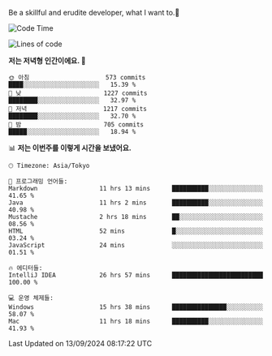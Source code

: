 Be a skillful and erudite developer, what I want to.👶

<!--START_SECTION:waka-->
![Code Time](http://img.shields.io/badge/Code%20Time-1%2C268%20hrs%2051%20mins-blue)

![Lines of code](https://img.shields.io/badge/%EC%A0%80%EB%8A%94%20%EC%97%AC%ED%83%9C%EA%B9%8C%EC%A7%80%20-2.9%20million%20%EC%A4%84%EC%9D%98%20%EC%BD%94%EB%93%9C%EB%A5%BC%20%EC%9E%91%EC%84%B1%ED%96%88%EC%96%B4%EC%9A%94.-blue)

**저는 저녁형 인간이에요. 🦉** 

```text
🌞 아침                     573 commits         ████░░░░░░░░░░░░░░░░░░░░░   15.39 % 
🌆 낮　                     1227 commits        ████████░░░░░░░░░░░░░░░░░   32.97 % 
🌃 저녁                     1217 commits        ████████░░░░░░░░░░░░░░░░░   32.70 % 
🌙 밤　                     705 commits         █████░░░░░░░░░░░░░░░░░░░░   18.94 % 
```


📊 **저는 이번주를 이렇게 시간을 보냈어요.** 

```text
🕑︎ Timezone: Asia/Tokyo

💬 프로그래밍 언어들: 
Markdown                 11 hrs 13 mins      ██████████░░░░░░░░░░░░░░░   41.65 % 
Java                     11 hrs 2 mins       ██████████░░░░░░░░░░░░░░░   40.98 % 
Mustache                 2 hrs 18 mins       ██░░░░░░░░░░░░░░░░░░░░░░░   08.56 % 
HTML                     52 mins             █░░░░░░░░░░░░░░░░░░░░░░░░   03.24 % 
JavaScript               24 mins             ░░░░░░░░░░░░░░░░░░░░░░░░░   01.51 % 

🔥 에디터들: 
IntelliJ IDEA            26 hrs 57 mins      █████████████████████████   100.00 % 

💻 운영 체제들: 
Windows                  15 hrs 38 mins      ███████████████░░░░░░░░░░   58.07 % 
Mac                      11 hrs 18 mins      ██████████░░░░░░░░░░░░░░░   41.93 % 
```


 Last Updated on 13/09/2024 08:17:22 UTC
<!--END_SECTION:waka-->
